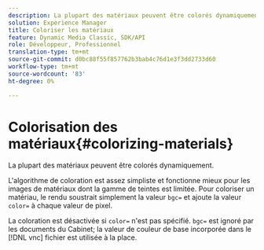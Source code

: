 ```yaml
---
description: La plupart des matériaux peuvent être colorés dynamiquement.
solution: Experience Manager
title: Coloriser les matériaux
feature: Dynamic Media Classic, SDK/API
role: Développeur, Professionnel
translation-type: tm+mt
source-git-commit: d0bc88f55f857762b3bab4c76d1e3f3dd2733d60
workflow-type: tm+mt
source-wordcount: '83'
ht-degree: 0%

---
```



# Colorisation des matériaux{#colorizing-materials}

La plupart des matériaux peuvent être colorés dynamiquement.

L&#39;algorithme de coloration est assez simpliste et fonctionne mieux pour les images de matériaux dont la gamme de teintes est limitée. Pour coloriser un matériau, le rendu soustrait simplement la valeur `bgc=` et ajoute la valeur `color=` à chaque valeur de pixel.

La coloration est désactivée si `color=` n&#39;est pas spécifié. `bgc=` est ignoré par les documents du Cabinet; la valeur de couleur de base incorporée dans le  [!DNL vnc] fichier est utilisée à la place.
